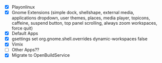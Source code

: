 - [x] Playonlinux
- [x] Gnome Extensions (simple dock, shellshape, external media, applications dropdown, user themes, places, media player, topicons, caffeine, suspend button, top panel scrolling, always zoom workspaces, force quit)
- [x] Default Apps
- [x] gsettings set org.gnome.shell.overrides dynamic-workspaces false
- [x] Vimix
- [ ] Other Apps??
- [x] Migrate to OpenBuildService
